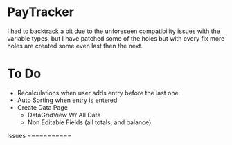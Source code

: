 PayTracker
==========
I had to backtrack a bit due to the unforeseen compatibility issues with the variable types, but I have patched some of the holes but with every fix more holes are created some even last then the next. 

To Do
===========
<ul>
<li>Recalculations when user adds entry before the last one</li>
<li>Auto Sorting when entry is entered</li>
<li>Create Data Page
	<ul>
	<li>DataGridView W/ All Data</li>
	<li>Non Editable Fields (all totals, and balance)</li>
	</ul></li>

</ul>
Issues
===========